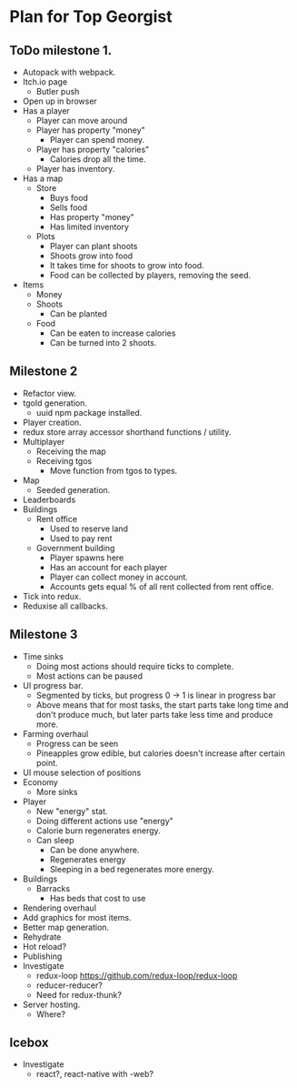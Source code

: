 # Plan for Top Georgist

## ToDo milestone 1.

* Autopack with webpack.
* Itch.io page
	* Butler push
* Open up in browser
* Has a player
	* Player can move around
	* Player has property "money"
		* Player can spend money.
	* Player has property "calories"
		* Calories drop all the time.
	* Player has inventory.
* Has a map
	* Store
		* Buys food
		* Sells food
		* Has property "money"
		* Has limited inventory
	* Plots
		* Player can plant shoots
		* Shoots grow into food
		* It takes time for shoots to grow into food.
		* Food can be collected by players, removing the seed.
* Items
	* Money
	* Shoots
		* Can be planted
	* Food
		* Can be eaten to increase calories
		* Can be turned into 2 shoots.

## Milestone 2

* Refactor view.
* tgoId generation.
	* uuid npm package installed.
* Player creation.
* redux store array accessor shorthand functions / utility.
* Multiplayer
	* Receiving the map
	* Receiving tgos
		* Move function from tgos to types.
* Map
	* Seeded generation.
* Leaderboards
* Buildings
	* Rent office
		* Used to reserve land
		* Used to pay rent
	* Government building
		* Player spawns here
		* Has an account for each player
		* Player can collect money in account.
		* Accounts gets equal % of all rent collected from rent office.
* Tick into redux.
* Reduxise all callbacks.

## Milestone 3
* Time sinks
	* Doing most actions should require ticks to complete.
	* Most actions can be paused
* UI progress bar.
	* Segmented by ticks, but progress 0 -> 1 is linear in progress bar
	* Above means that for most tasks, the start parts take long time and don't produce much, but later parts take less time and produce more.
* Farming overhaul
	* Progress can be seen
	* Pineapples grow edible, but calories doesn't increase after certain point.
* UI mouse selection of positions
* Economy
	* More sinks
* Player
	* New "energy" stat.
	* Doing different actions use "energy"
	* Calorie burn regenerates energy.
	* Can sleep
		* Can be done anywhere.
		* Regenerates energy
		* Sleeping in a bed regenerates more energy.
* Buildings
	* Barracks
		* Has beds that cost to use
* Rendering overhaul
* Add graphics for most items.
* Better map generation.
* Rehydrate
* Hot reload?
* Publishing
* Investigate
	* redux-loop https://github.com/redux-loop/redux-loop
	* reducer-reducer?
	* Need for redux-thunk?
* Server hosting.
	* Where?

## Icebox

* Investigate
	* react?, react-native with -web?
